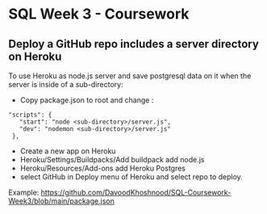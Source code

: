 # SQL Week 3 - Coursework
## Deploy a GitHub repo includes a server directory on Heroku
To use Heroku as node.js server and save postgresql data on it when the server is inside of a sub-directory:
- Copy package.json to root and change : 
 ```
 "scripts": {
    "start": "node <sub-directory>/server.js",
    "dev": "nodemon <sub-directory>/server.js"
  },
 ```
- Create a new app on Heroku
- Heroku/Settings/Buildpacks/Add buildpack add node.js
- Heroku/Resources/Add-ons add Heroku Postgres
- select GitHub in Deploy menu of Heroku and select repo to deploy.

Example: 
https://github.com/DavoodKhoshnood/SQL-Coursework-Week3/blob/main/package.json
